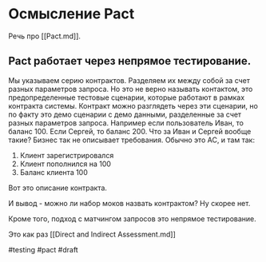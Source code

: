 # Осмысление Pact

Речь про [[Pact.md]].

## Pact работает через непрямое тестирование.

Мы указываем серию контрактов. Разделяем их между собой за счет разных параметров запроса. Но это не верно называть контактом, это предопределенные тестовые сценарии, которые работают в рамках контракта системы. Контракт можно разглядеть через эти сценарии, но по факту это демо сценарии с демо данными, разделенные за счет разных параметров запроса. Например если пользователь Иван, то баланс 100. Если Сергей, то баланс 200. Что за Иван и Сергей вообще такие? Бизнес так не описывает требования. Обычно это АС, и там так:
1. Клиент зарегистрировался
2. Клиент пополнился на 100
3. Баланс клиента 100

Вот это описание контракта.

И вывод - можно ли набор моков назвать контрактом? Ну скорее нет. 

Кроме того, подход с матчингом запросов это непрямое тестирование.

Это как раз [[Direct and Indirect Assessment.md]]

#testing #pact
#draft